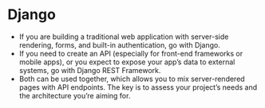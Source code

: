 # Django
- If you are building a traditional web application with server-side rendering, forms, and built-in authentication, go with Django.
- If you need to create an API (especially for front-end frameworks or mobile apps), or you expect to expose your app’s data to external systems, go with Django REST Framework.
- Both can be used together, which allows you to mix server-rendered pages with API endpoints. The key is to assess your project’s needs and the architecture you’re aiming for.
